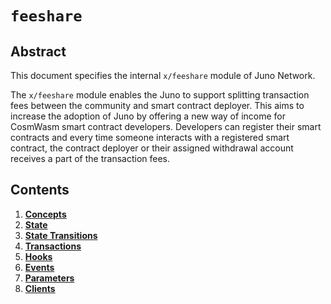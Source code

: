 <!--
order: 0
title: "FeeShare Overview"
parent:
  title: "feeshare"
-->

# `feeshare`

## Abstract

This document specifies the internal `x/feeshare` module of Juno Network.

The `x/feeshare` module enables the Juno to support splitting transaction fees
between the community and smart contract deployer. This aims to increase the
adoption of Juno by offering a new way of income for CosmWasm smart contract
developers. Developers can register their smart contracts and every time someone
interacts with a registered smart contract, the contract deployer or their
assigned withdrawal account receives a part of the transaction fees.

## Contents

1. **[Concepts](01\_concepts.md)**
2. **[State](02\_state.md)**
3. **[State Transitions](03\_state_transitions.md)**
4. **[Transactions](04\_transactions.md)**
5. **[Hooks](05\_hooks.md)**
6. **[Events](06\_events.md)**
7. **[Parameters](07\_parameters.md)**
8. **[Clients](08\_clients.md)**
